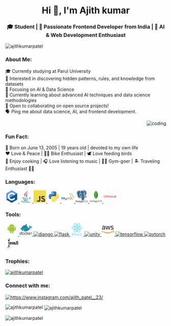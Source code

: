<h1 align="center">Hi 👋, I'm Ajith kumar</h1>
<h3 align="center">🎓 Student | 🔧 Passionate Frontend Developer from India | 🚀 AI & Web Development Enthusiast</h3>

<p align="left"> <img src="https://komarev.com/ghpvc/?username=ajithkumarpatel&label=Profile%20views&color=0e75b6&style=flat" alt="ajithkumarpatel" /> </p>

<h3 align="left">About Me:</h3>
<p align="left">
  🎓 Currently studying at Parul University <br>
  🔭 Interested in discovering hidden patterns, rules, and knowledge from datasets <br>
  🎯 Focusing on AI & Data Science <br>
  🌱 Currently learning about advanced AI techniques and data science methodologies <br>
  💬 Open to collaborating on open source projects! <br>
  🗣️ Ping me about data science, AI, and frontend development.
</p>

<p align="right">
  <img alt="coding" width="400" src="https://user-images.githubusercontent.com/55389276/140866485-8fb1c876-9a8f-4d6a-98dc-08c4981eaf70.gif">
</p>

<h3 align="left">Fun Fact:</h3>
<p align="left">
  🎉 Born on June 13, 2005 | 19 years old | devoted to my own life <br>
  ❤️ Love & Peace | 🚴‍♂️ Bike Enthusiast | 🕊️ Love feeding birds <br>
  🍳 Enjoy cooking | 🎧 Love listening to music | 🏋️‍♂️ Gym-goer | 🏝️ Traveling Enthusiast 🌄🗻
</p>

<h3 align="left">Languages:</h3>
<p align="left">
  <a href="https://www.cprogramming.com/" target="_blank" rel="noreferrer"> <img src="https://raw.githubusercontent.com/devicons/devicon/master/icons/c/c-original.svg" alt="c" width="40" height="40"/> </a>
  <a href="https://www.java.com" target="_blank" rel="noreferrer"> <img src="https://raw.githubusercontent.com/devicons/devicon/master/icons/java/java-original.svg" alt="java" width="40" height="40"/> </a>
  <a href="https://developer.mozilla.org/en-US/docs/Web/JavaScript" target="_blank" rel="noreferrer"> <img src="https://raw.githubusercontent.com/devicons/devicon/master/icons/javascript/javascript-original.svg" alt="javascript" width="40" height="40"/> </a>
  <a href="https://www.python.org" target="_blank" rel="noreferrer"> <img src="https://raw.githubusercontent.com/devicons/devicon/master/icons/python/python-original.svg" alt="python" width="40" height="40"/> </a>
  <a href="https://www.mysql.com/" target="_blank" rel="noreferrer"> <img src="https://raw.githubusercontent.com/devicons/devicon/master/icons/mysql/mysql-original-wordmark.svg" alt="mysql" width="40" height="40"/> </a>
  <a href="https://www.postgresql.org" target="_blank" rel="noreferrer"> <img src="https://raw.githubusercontent.com/devicons/devicon/master/icons/postgresql/postgresql-original-wordmark.svg" alt="postgresql" width="40" height="40"/> </a>
  <a href="https://www.mongodb.com/" target="_blank" rel="noreferrer"> <img src="https://raw.githubusercontent.com/devicons/devicon/master/icons/mongodb/mongodb-original-wordmark.svg" alt="mongodb" width="40" height="40"/> </a>
  <a href="https://www.oracle.com/" target="_blank" rel="noreferrer"> <img src="https://raw.githubusercontent.com/devicons/devicon/master/icons/oracle/oracle-original.svg" alt="oracle" width="40" height="40"/> </a>
</p>

<h3 align="left">Tools:</h3>
<p align="left">
  <a href="https://developer.android.com" target="_blank" rel="noreferrer"> <img src="https://raw.githubusercontent.com/devicons/devicon/master/icons/android/android-original-wordmark.svg" alt="android" width="40" height="40"/> </a> 
  <a href="https://www.docker.com/" target="_blank" rel="noreferrer"> <img src="https://raw.githubusercontent.com/devicons/devicon/master/icons/docker/docker-original-wordmark.svg" alt="docker" width="40" height="40"/> </a>
  <a href="https://www.django.com/" target="_blank" rel="noreferrer"> <img src="https://cdn.worldvectorlogo.com/logos/django.svg" alt="django" width="40" height="40"/> </a>
  <a href="https://flask.palletsprojects.com/" target="_blank" rel="noreferrer"> <img src="https://www.vectorlogo.zone/logos/pocoo_flask/pocoo_flask-icon.svg" alt="flask" width="40" height="40"/> </a> 
  <a href="https://reactjs.org/" target="_blank" rel="noreferrer"> <img src="https://raw.githubusercontent.com/devicons/devicon/master/icons/react/react-original-wordmark.svg" alt="react" width="40" height="40"/> </a>
  <a href="https://unity.com/" target="_blank" rel="noreferrer"> <img src="https://www.vectorlogo.zone/logos/unity3d/unity3d-icon.svg" alt="unity" width="40" height="40"/> </a>
  <a href="https://aws.amazon.com" target="_blank" rel="noreferrer"> <img src="https://raw.githubusercontent.com/devicons/devicon/master/icons/amazonwebservices/amazonwebservices-original-wordmark.svg" alt="aws" width="40" height="40"/> </a>
  <a href="https://www.tensorflow.org" target="_blank" rel="noreferrer"> <img src="https://www.vectorlogo.zone/logos/tensorflow/tensorflow-icon.svg" alt="tensorflow" width="40" height="40"/> </a>
  <a href="https://pytorch.org/" target="_blank" rel="noreferrer"> <img src="https://www.vectorlogo.zone/logos/pytorch/pytorch-icon.svg" alt="pytorch" width="40" height="40"/> </a>
  <a href="https://canvasjs.com" target="_blank" rel="noreferrer"> <img src="https://raw.githubusercontent.com/Hardik0307/Hardik0307/master/assets/canvasjs-charts.svg" alt="canvasjs" width="40" height="40"/> </a>
</p>

<h3 align="left">Trophies:</h3>
<p align="left">
  <a href="https://github.com/ryo-ma/github-profile-trophy"><img src="https://github-profile-trophy.vercel.app/?username=ajithkumarpatel" alt="ajithkumarpatel" /></a>
</p>

<h3 align="left">Connect with me:</h3>
<p align="left">
  <a href="https://instagram.com/https://www.instagram.com/ajith_patel__23/" target="blank"><img align="center" src="https://raw.githubusercontent.com/rahuldkjain/github-profile-readme-generator/master/src/images/icons/Social/instagram.svg" alt="https://www.instagram.com/ajith_patel__23/" height="30" width="40" /></a>
</p>

<p><img align="left" src="https://github-readme-stats.vercel.app/api/top-langs?username=ajithkumarpatel&show_icons=true&locale=en&layout=compact" alt="ajithkumarpatel" /></p>

<p>&nbsp;<img align="center" src="https://github-readme-stats.vercel.app/api?username=ajithkumarpatel&show_icons=true&locale=en" alt="ajithkumarpatel" /></p>

<p><img align="center" src="https://github-readme-streak-stats.herokuapp.com/?user=ajithkumarpatel&" alt="ajithkumarpatel" /></p> 


